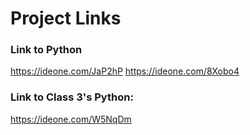 # Project Links

### Link to Python
https://ideone.com/JaP2hP
https://ideone.com/8Xobo4


### Link to Class 3's Python:
https://ideone.com/W5NqDm

